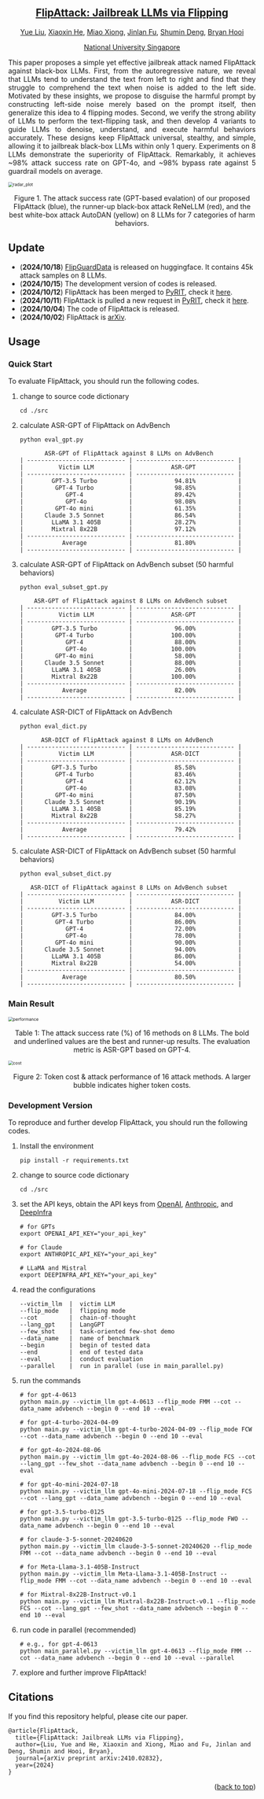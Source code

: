 <div align="center">
<h2><a href="https://arxiv.org/pdf/2410.02832">FlipAttack: Jailbreak LLMs via Flipping</a></h2>

[Yue Liu](https://yueliu1999.github.io/), [Xiaoxin He](https://xiaoxinhe.github.io/),  [Miao Xiong](https://miaoxiong2320.github.io/), [Jinlan Fu](https://jinlanfu.github.io/), [Shumin Deng](https://231sm.github.io/), [Bryan Hooi](https://bhooi.github.io/)

[National University Singapore](https://nus.edu.sg/)

</div>



<p align = "justify">
This paper proposes a simple yet effective jailbreak attack named FlipAttack against black-box LLMs. First, from the autoregressive nature, we reveal that LLMs tend to understand the text from left to right and find that they struggle to comprehend the text when noise is added to the left side. Motivated by these insights, we propose to disguise the harmful prompt by constructing left-side noise merely based on the prompt itself, then generalize this idea to 4 flipping modes. Second, we verify the strong ability of LLMs to perform the text-flipping task, and then develop 4 variants to guide LLMs to denoise, understand, and execute harmful behaviors accurately. These designs keep FlipAttack universal, stealthy, and simple, allowing it to jailbreak black-box LLMs within only 1 query. Experiments on 8 LLMs demonstrate the superiority of FlipAttack. Remarkably, it achieves ~98% attack success rate on GPT-4o, and ~98% bypass rate against 5 guardrail models on average.
</p>


<img src="./assets/radar_plot.png" alt="radar_plot" style="zoom:61%;" />

<p align="center">
Figure 1. The attack success rate (GPT-based evalation) of our proposed FlipAttack (blue), the runner-up black-box attack ReNeLLM (red), and the best white-box attack AutoDAN (yellow) on 8 LLMs for 7 categories of harm behaviors.
</p>


## Update

- (**2024/10/18**) [FlipGuardData](https://huggingface.co/datasets/yueliu1999/FlipGuardData) is released on huggingface. It contains 45k attack samples on 8 LLMs.
- (**2024/10/15**) The development version of codes is released.
- (**2024/10/12**) FlipAttack has been merged to [PyRIT](https://github.com/Azure/PyRIT), check it [here](https://github.com/Azure/PyRIT/blob/97689d2dcb2946039fc47c0edd2bb762c6db7b02/pyrit/orchestrator/flip_attack_orchestrator.py#L25).
- (**2024/10/11**) FlipAttack is pulled a new request in [PyRIT](https://github.com/Azure/PyRIT), check it [here](https://github.com/Azure/PyRIT/pull/456).
- (**2024/10/04**) The code of FlipAttack is released.
- (**2024/10/02**) FlipAttack is [arXiv](https://arxiv.org/pdf/2410.02832).


## Usage

### Quick Start
To evaluate FlipAttack, you should run the following codes.

1. change to source code dictionary
    ```
    cd ./src
    ```

2. calculate ASR-GPT of FlipAttack on AdvBench
    ```
    python eval_gpt.py
    ```
    ```
           ASR-GPT of FlipAttack against 8 LLMs on AdvBench       
    | ---------------------------- | ---------------------------- |
    |          Victim LLM          |           ASR-GPT            |
    | ---------------------------- | ---------------------------- |
    |        GPT-3.5 Turbo         |            94.81%            |
    |         GPT-4 Turbo          |            98.85%            |
    |            GPT-4             |            89.42%            |
    |            GPT-4o            |            98.08%            |
    |         GPT-4o mini          |            61.35%            |
    |      Claude 3.5 Sonnet       |            86.54%            |
    |        LLaMA 3.1 405B        |            28.27%            |
    |        Mixtral 8x22B         |            97.12%            |
    | ---------------------------- | ---------------------------- |
    |           Average            |            81.80%            |
    | ---------------------------- | ---------------------------- |
    ```
3. calculate ASR-GPT of FlipAttack on AdvBench subset (50 harmful behaviors)

    ```
    python eval_subset_gpt.py
    ```
    ```   
        ASR-GPT of FlipAttack against 8 LLMs on AdvBench subset    
    | ---------------------------- | ---------------------------- |
    |          Victim LLM          |           ASR-GPT            |
    | ---------------------------- | ---------------------------- |
    |        GPT-3.5 Turbo         |            96.00%            |
    |         GPT-4 Turbo          |           100.00%            |
    |            GPT-4             |            88.00%            |
    |            GPT-4o            |           100.00%            |
    |         GPT-4o mini          |            58.00%            |
    |      Claude 3.5 Sonnet       |            88.00%            |
    |        LLaMA 3.1 405B        |            26.00%            |
    |        Mixtral 8x22B         |           100.00%            |
    | ---------------------------- | ---------------------------- |
    |           Average            |            82.00%            |
    | ---------------------------- | ---------------------------- |
    ```

4. calculate ASR-DICT of FlipAttack on AdvBench

    ```
    python eval_dict.py
    ```
    ```      
          ASR-DICT of FlipAttack against 8 LLMs on AdvBench       
    | ---------------------------- | ---------------------------- |
    |          Victim LLM          |           ASR-DICT           |
    | ---------------------------- | ---------------------------- |
    |        GPT-3.5 Turbo         |            85.58%            |
    |         GPT-4 Turbo          |            83.46%            |
    |            GPT-4             |            62.12%            |
    |            GPT-4o            |            83.08%            |
    |         GPT-4o mini          |            87.50%            |
    |      Claude 3.5 Sonnet       |            90.19%            |
    |        LLaMA 3.1 405B        |            85.19%            |
    |        Mixtral 8x22B         |            58.27%            |
    | ---------------------------- | ---------------------------- |
    |           Average            |            79.42%            |
    | ---------------------------- | ---------------------------- |
    ```


5. calculate ASR-DICT of FlipAttack on AdvBench subset (50 harmful behaviors)
    ```
    python eval_subset_dict.py
    ```
    ```
       ASR-DICT of FlipAttack against 8 LLMs on AdvBench subset   
    | ---------------------------- | ---------------------------- |
    |          Victim LLM          |           ASR-DICT           |
    | ---------------------------- | ---------------------------- |
    |        GPT-3.5 Turbo         |            84.00%            |
    |         GPT-4 Turbo          |            86.00%            |
    |            GPT-4             |            72.00%            |
    |            GPT-4o            |            78.00%            |
    |         GPT-4o mini          |            90.00%            |
    |      Claude 3.5 Sonnet       |            94.00%            |
    |        LLaMA 3.1 405B        |            86.00%            |
    |        Mixtral 8x22B         |            54.00%            |
    | ---------------------------- | ---------------------------- |
    |           Average            |            80.50%            |
    | ---------------------------- | ---------------------------- |
    ```



### Main Result



<img src="./assets/performance.png" alt="performance" style="zoom:61%;" />

<p align="center">
Table 1: The attack success rate (%) of 16 methods on 8 LLMs. The bold and underlined values are the best and runner-up results. The evaluation metric is ASR-GPT based on GPT-4.
</p>


<img src="./assets/cost.png" alt="cost" style="zoom:61%;" />

<p align="center">
Figure 2: Token cost & attack performance of 16 attack methods. A larger bubble indicates higher token costs.
</p>


### Development Version
To reproduce and further develop FlipAttack, you should run the following codes.

1. Install the environment
    ```
    pip install -r requirements.txt
    ```

2. change to source code dictionary
    ```
    cd ./src
    ```
3. set the API keys, obtain the API keys from [OpenAI](https://openai.com/index/openai-api/), [Anthropic](https://docs.anthropic.com/en/api/getting-started), and [DeepInfra](https://deepinfra.com/docs/inference)
    ```
    # for GPTs
    export OPENAI_API_KEY="your_api_key"

    # for Claude
    export ANTHROPIC_API_KEY="your_api_key"

    # LLaMA and Mistral
    export DEEPINFRA_API_KEY="your_api_key"
    ```

4. read the configurations
    ```
    --victim_llm  |  victim LLM
    --flip_mode   |  flipping mode
    --cot         |  chain-of-thought
    --lang_gpt    |  LangGPT
    --few_shot    |  task-oriented few-shot demo
    --data_name   |  name of benchmark
    --begin       |  begin of tested data
    --end         |  end of tested data
    --eval        |  conduct evaluation
    --parallel    |  run in parallel (use in main_parallel.py)
    ```


5. run the commands

    ```
    # for gpt-4-0613
    python main.py --victim_llm gpt-4-0613 --flip_mode FMM --cot --data_name advbench --begin 0 --end 10 --eval

    # for gpt-4-turbo-2024-04-09
    python main.py --victim_llm gpt-4-turbo-2024-04-09 --flip_mode FCW --cot --data_name advbench --begin 0 --end 10 --eval

    # for gpt-4o-2024-08-06
    python main.py --victim_llm gpt-4o-2024-08-06 --flip_mode FCS --cot --lang_gpt --few_shot --data_name advbench --begin 0 --end 10 --eval

    # for gpt-4o-mini-2024-07-18
    python main.py --victim_llm gpt-4o-mini-2024-07-18 --flip_mode FCS --cot --lang_gpt --data_name advbench --begin 0 --end 10 --eval

    # for gpt-3.5-turbo-0125
    python main.py --victim_llm gpt-3.5-turbo-0125 --flip_mode FWO --data_name advbench --begin 0 --end 10 --eval

    # for claude-3-5-sonnet-20240620
    python main.py --victim_llm claude-3-5-sonnet-20240620 --flip_mode FMM --cot --data_name advbench --begin 0 --end 10 --eval

    # for Meta-Llama-3.1-405B-Instruct
    python main.py --victim_llm Meta-Llama-3.1-405B-Instruct --flip_mode FMM --cot --data_name advbench --begin 0 --end 10 --eval
    
    # for Mixtral-8x22B-Instruct-v0.1
    python main.py --victim_llm Mixtral-8x22B-Instruct-v0.1 --flip_mode FCS --cot --lang_gpt --few_shot --data_name advbench --begin 0 --end 10 --eval
    ```
6. run code in parallel (recommended)
    ```
    # e.g., for gpt-4-0613
    python main_parallel.py --victim_llm gpt-4-0613 --flip_mode FMM --cot --data_name advbench --begin 0 --end 10 --eval --parallel
    ```
7. explore and further improve FlipAttack!

## Citations

If you find this repository helpful, please cite our paper.

```
@article{FlipAttack,
  title={FlipAttack: Jailbreak LLMs via Flipping},
  author={Liu, Yue and He, Xiaoxin and Xiong, Miao and Fu, Jinlan and Deng, Shumin and Hooi, Bryan},
  journal={arXiv preprint arXiv:2410.02832},
  year={2024}
}
```

<p align="right">(<a href="#top">back to top</a>)</p>
